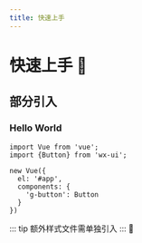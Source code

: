 ```yaml
---
title: 快速上手
---
```


# 快速上手 :tada: 

## 部分引入

### Hello World

```
import Vue from 'vue';
import {Button} from 'wx-ui';

new Vue({
  el: '#app',
  components: {
    'g-button': Button
  }
})
```
::: tip
额外样式文件需单独引入
:::
 :100:
